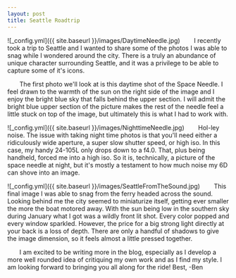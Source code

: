 ```yaml
---
layout: post
title: Seattle Roadtrip
---
```


![_config.yml]({{ site.baseurl }}/images/DaytimeNeedle.jpg)
&nbsp;&nbsp;&nbsp;&nbsp;&nbsp;&nbsp; I recently took a trip to Seattle and I wanted to share some of the photos I was able to snag while I wondered around the city. There is a truly an abundance of unique character surrounding Seattle, and it was a privilege to be able to capture some of it's icons. 

&nbsp;&nbsp;&nbsp;&nbsp;&nbsp;&nbsp; The first photo we'll look at is this daytime shot of the Space Needle. I feel drawn to the warmth of the sun on the right side of the image and I enjoy the bright blue sky that falls behind the upper section. I will admit the bright blue upper section of the picture makes the rest of the needle feel a little stuck on top of the image, but ultimately this is what I had to work with.

![_config.yml]({{ site.baseurl }}/images/NighttimeNeedle.jpg)
&nbsp;&nbsp;&nbsp;&nbsp;&nbsp;&nbsp; Hol-ley noise. The issue with taking night time photos is that you'll need either a ridiculously wide aperture, a super slow shutter speed, or high iso. In this case, my handy 24-105L only drops down to a f4.0. That, plus being handheld, forced me into a high iso. So it is, technically, a picture of the space needle at night, but it's mostly a testament to how much noise my 6D can shove into an image. 

![_config.yml]({{ site.baseurl }}/images/SeattleFromTheSound.jpg)
&nbsp;&nbsp;&nbsp;&nbsp;&nbsp;&nbsp; This final image I was able to snag from the ferry headed across the sound. Looking behind me the city seemed to miniaturize itself, getting ever smaller the more the boat motored away. With the sun being low in the southern sky during January what I got was a wildly front lit shot. Every color popped and every window sparkled. However, the price for a big strong light directly at your back is a loss of depth. There are only a handful of shadows to give the image dimension, so it feels almost a little pressed together. 

&nbsp;&nbsp;&nbsp;&nbsp;&nbsp;&nbsp; I am excited to be writing more in the blog, especially as I develop a more well rounded idea of critiquing my own work and as I find my style. I am looking forward to bringing you all along for the ride!
Best,
-Ben






 